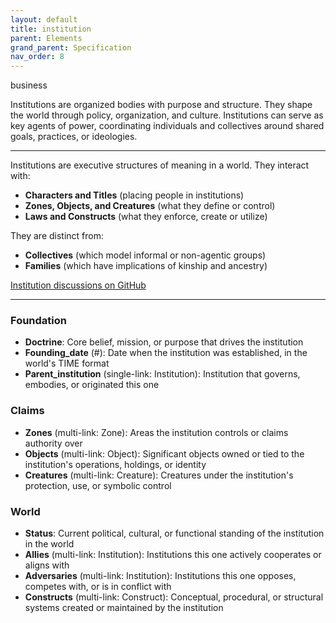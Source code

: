```yaml
---
layout: default
title: institution
parent: Elements
grand_parent: Specification
nav_order: 8
---
```


<span class="material-symbols-outlined">business</span>

Institutions are organized bodies with purpose and structure. They shape the world through policy, organization, and culture. Institutions can serve as key agents of power, coordinating individuals and collectives around shared goals, practices, or ideologies. 

--- 

Institutions are executive structures of meaning in a world. They interact with:

- **Characters and Titles** (placing people in institutions)
- **Zones, Objects, and Creatures** (what they define or control)
- **Laws and Constructs** (what they enforce, create or utilize)

They are distinct from:

- **Collectives** (which model informal or non-agentic groups)
- **Families** (which have implications of kinship and ancestry)

[Institution discussions on GitHub](https://github.com/OnlyWorlds/OnlyWorlds/discussions/categories/institution)

---
### Foundation
- **Doctrine**: Core belief, mission, or purpose that drives the institution
- **Founding_date** (#): Date when the institution was established, in the world's TIME format
- **Parent_institution** (single-link: Institution): Institution that governs, embodies, or originated this one

### Claims
- **Zones** (multi-link: Zone): Areas the institution controls or claims authority over
- **Objects** (multi-link: Object): Significant objects owned or tied to the institution's operations, holdings, or identity
- **Creatures** (multi-link: Creature): Creatures under the institution's protection, use, or symbolic control

### World
- **Status**: Current political, cultural, or functional standing of the institution in the world
- **Allies** (multi-link: Institution): Institutions this one actively cooperates or aligns with
- **Adversaries** (multi-link: Institution): Institutions this one opposes, competes with, or is in conflict with
- **Constructs** (multi-link: Construct): Conceptual, procedural, or structural systems created or maintained by the institution

